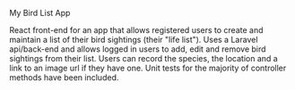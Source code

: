 My Bird List App

React front-end for an app that allows registered users to create and maintain a list of their bird sightings (their "life list"). Uses a Laravel api/back-end and allows logged in users to add, edit and remove bird sightings from their list. Users can record the species, the location and a link to an image url if they have one. Unit tests for the majority of controller methods have been included.
